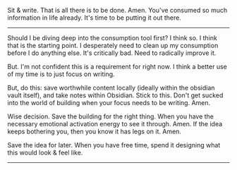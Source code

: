 
Sit & write. That is all there is to be done. Amen. You've consumed so much information in life already. It's time to be putting it out there.

---

Should I be diving deep into the consumption tool first? I think so. I think that is the starting point. I desperately need to clean up my consumption before I do anything else. It's critically bad. Need to radically improve it.

But. I'm not confident this is a requirement for right now. I think a better use of my time is to just focus on writing.

But, do this: save worthwhile content locally (ideally within the obsidian vault itself), and take notes within Obsidian. Stick to this. Don't get sucked into the world of building when your focus needs to be writing. Amen.

Wise decision. Save the building for the right thing. When you have the necessary emotional activation energy to see it through. Amen. If the idea keeps bothering you, then you know it has legs on it. Amen.

Save the idea for later. When you have free time, spend it designing what this would look & feel like.

---

